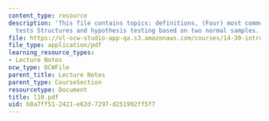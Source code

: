 ```yaml
---
content_type: resource
description: 'This file contains topics: definitions, (Four) most common hypothesis
  tests Structures and hypothesis testing based on two normal samples.'
file: https://ol-ocw-studio-app-qa.s3.amazonaws.com/courses/14-30-introduction-to-statistical-method-in-economics-spring-2006/b8a7ff512421e62d7297d251992ff5f7_l10.pdf
file_type: application/pdf
learning_resource_types:
- Lecture Notes
ocw_type: OCWFile
parent_title: Lecture Notes
parent_type: CourseSection
resourcetype: Document
title: l10.pdf
uid: b8a7ff51-2421-e62d-7297-d251992ff5f7
---
```

